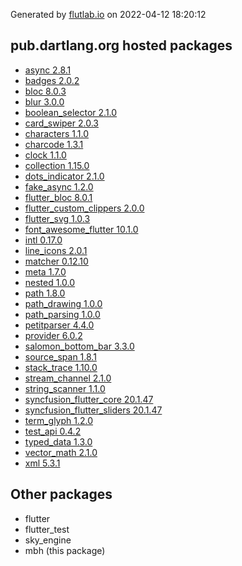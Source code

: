 Generated by [flutlab.io](https://flutlab.io) on 2022-04-12 18:20:12


## pub.dartlang.org hosted packages

 - [async 2.8.1](https://pub.dartlang.org/packages/async/versions/2.8.1)
 - [badges 2.0.2](https://pub.dartlang.org/packages/badges/versions/2.0.2)
 - [bloc 8.0.3](https://pub.dartlang.org/packages/bloc/versions/8.0.3)
 - [blur 3.0.0](https://pub.dartlang.org/packages/blur/versions/3.0.0)
 - [boolean_selector 2.1.0](https://pub.dartlang.org/packages/boolean_selector/versions/2.1.0)
 - [card_swiper 2.0.3](https://pub.dartlang.org/packages/card_swiper/versions/2.0.3)
 - [characters 1.1.0](https://pub.dartlang.org/packages/characters/versions/1.1.0)
 - [charcode 1.3.1](https://pub.dartlang.org/packages/charcode/versions/1.3.1)
 - [clock 1.1.0](https://pub.dartlang.org/packages/clock/versions/1.1.0)
 - [collection 1.15.0](https://pub.dartlang.org/packages/collection/versions/1.15.0)
 - [dots_indicator 2.1.0](https://pub.dartlang.org/packages/dots_indicator/versions/2.1.0)
 - [fake_async 1.2.0](https://pub.dartlang.org/packages/fake_async/versions/1.2.0)
 - [flutter_bloc 8.0.1](https://pub.dartlang.org/packages/flutter_bloc/versions/8.0.1)
 - [flutter_custom_clippers 2.0.0](https://pub.dartlang.org/packages/flutter_custom_clippers/versions/2.0.0)
 - [flutter_svg 1.0.3](https://pub.dartlang.org/packages/flutter_svg/versions/1.0.3)
 - [font_awesome_flutter 10.1.0](https://pub.dartlang.org/packages/font_awesome_flutter/versions/10.1.0)
 - [intl 0.17.0](https://pub.dartlang.org/packages/intl/versions/0.17.0)
 - [line_icons 2.0.1](https://pub.dartlang.org/packages/line_icons/versions/2.0.1)
 - [matcher 0.12.10](https://pub.dartlang.org/packages/matcher/versions/0.12.10)
 - [meta 1.7.0](https://pub.dartlang.org/packages/meta/versions/1.7.0)
 - [nested 1.0.0](https://pub.dartlang.org/packages/nested/versions/1.0.0)
 - [path 1.8.0](https://pub.dartlang.org/packages/path/versions/1.8.0)
 - [path_drawing 1.0.0](https://pub.dartlang.org/packages/path_drawing/versions/1.0.0)
 - [path_parsing 1.0.0](https://pub.dartlang.org/packages/path_parsing/versions/1.0.0)
 - [petitparser 4.4.0](https://pub.dartlang.org/packages/petitparser/versions/4.4.0)
 - [provider 6.0.2](https://pub.dartlang.org/packages/provider/versions/6.0.2)
 - [salomon_bottom_bar 3.3.0](https://pub.dartlang.org/packages/salomon_bottom_bar/versions/3.3.0)
 - [source_span 1.8.1](https://pub.dartlang.org/packages/source_span/versions/1.8.1)
 - [stack_trace 1.10.0](https://pub.dartlang.org/packages/stack_trace/versions/1.10.0)
 - [stream_channel 2.1.0](https://pub.dartlang.org/packages/stream_channel/versions/2.1.0)
 - [string_scanner 1.1.0](https://pub.dartlang.org/packages/string_scanner/versions/1.1.0)
 - [syncfusion_flutter_core 20.1.47](https://pub.dartlang.org/packages/syncfusion_flutter_core/versions/20.1.47)
 - [syncfusion_flutter_sliders 20.1.47](https://pub.dartlang.org/packages/syncfusion_flutter_sliders/versions/20.1.47)
 - [term_glyph 1.2.0](https://pub.dartlang.org/packages/term_glyph/versions/1.2.0)
 - [test_api 0.4.2](https://pub.dartlang.org/packages/test_api/versions/0.4.2)
 - [typed_data 1.3.0](https://pub.dartlang.org/packages/typed_data/versions/1.3.0)
 - [vector_math 2.1.0](https://pub.dartlang.org/packages/vector_math/versions/2.1.0)
 - [xml 5.3.1](https://pub.dartlang.org/packages/xml/versions/5.3.1)

## Other packages

 - flutter
 - flutter_test
 - sky_engine
 - mbh (this package)

